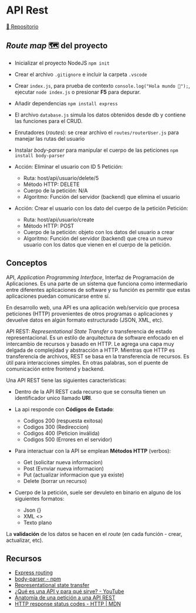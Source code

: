 # API Rest

[🔗 Repositorio](https://github.com/alcardm/intro-nodejs-api-rest)

## _Route map_ 🗺 del proyecto

- Inicializar el proyecto NodeJS `npm init`
- Crear el archivo `.gitignore` e incluir la carpeta `.vscode`
- Crear `index.js`, para prueba de contexto `console.log("Hola mundo 👋");`, ejecutar `node index.js` o presionar **F5** para depurar.
- Añadir dependencias `npm install express`
- El archivo `database.js` simula los datos obtenidos desde db y contiene las funciones para el CRUD.
- Enrutadores (_routes_): se crear archivo el `routes/routerUser.js` para manejar las rutas del usuario
- Instalar _body-parser_ para manipular el cuerpo de las peticiones `npm install body-parser`

- Acción: Eliminar el usuario con ID 5
  Petición:
  - Ruta: host/api/usuario/delete/5
  - Método HTTP: DELETE
  - Cuerpo de la petición: N/A
  - Algoritmo: Función del servidor (backend) que elimina el usuario
- Acción: Crear el usuario con los dato del cuerpo de la petición
  Petición:
  - Ruta: host/api/usuario/create
  - Método HTTP: POST
  - Cuerpo de la petición: objeto con los datos del usuario a crear
  - Algoritmo: Función del servidor (backend) que crea un nuevo usuario con los datos que vienen en el cuerpo de la petición.

## Conceptos

API, _Application Programming Interface_, Interfaz de Programación de Aplicaciones. Es una parte de un sistema que funciona como intermediario entre diferentes aplicaciones de software y su función es permitir que estas aplicaciones puedan comunicarse entre sí.

En desarrollo web, una API es una aplicación web/servicio que procesa peticiones (HTTP) provenientes de otros programas o aplicaciones y devuelve datos en algún formato estructurado (JSON, XML, etc).

API REST: _Representational State Transfer_ o transferencia de estado representacional. Es un estilo de arquitectura de software enfocado en el intercambio de recursos y basado en HTTP. Le agrega una capa muy delgada de complejidad y abstracción a HTTP. Mientras que HTTP es transferencia de archivos, REST se basa en la transferencia de recursos. Es útil para interacciones simples. En otras palabras, son el puente de comunicación entre frontend y backend.

Una API REST tiene las siguientes características:

- Dentro de la API REST cada recurso que se consulta tienen un identificador unico llamado **URI**.
- La api responde con **Códigos de Estado**:

  - Codigos 200 (respuesta exitosa)
  - Codigos 300 (Redireccion)
  - Codigos 400 (Peticion inválida)
  - Codigos 500 (Errores en el servidor)

- Para interactuar con la API se emplean **Métodos HTTP** (verbos):

  - Get (solicitar nueva informacion)
  - Post (Evnviar nueva informacion)
  - Put (actualizar informacion que ya existe)
  - Delete (borrar un recurso)

- Cuerpo de la petición, suele ser devuleto en binario en alguno de los siguientes formatos:
  - Json {}
  - XML <>
  - Texto plano

La **validación** de los datos se hacen en el _route_ (en cada función - crear, actualizar, etc).

## Recursos

- [Express routing](https://expressjs.com/en/guide/routing.html)
- [body-parser - npm](https://www.npmjs.com/package/body-parser)
- [Representational state transfer](https://en.wikipedia.org/wiki/Representational_state_transfer)
- [¿Qué es una API y para qué sirve? - YouTube](https://www.youtube.com/watch?v=u2Ms34GE14U)
- [Anatomía de una petición a una API REST](https://errequeerre.es/anatomia-de-una-peticion-a-una-api-rest/)
- [HTTP response status codes - HTTP | MDN](https://developer.mozilla.org/en-US/docs/Web/HTTP/Status)
